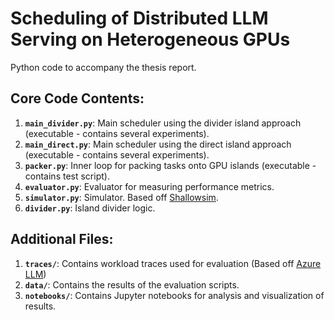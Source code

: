 # Scheduling of Distributed LLM Serving on Heterogeneous GPUs

Python code to accompany the thesis report.

## Core Code Contents:

1. **`main_divider.py`**: Main scheduler using the divider island approach (executable - contains several experiments).
2. **`main_direct.py`**: Main scheduler using the direct island approach (executable - contains several experiments).
3. **`packer.py`**: Inner loop for packing tasks onto GPU islands (executable - contains test script).
4. **`evaluator.py`**: Evaluator for measuring performance metrics.
5. **`simulator.py`**: Simulator. Based off [Shallowsim](https://github.com/icezack12/shallowsim).
6. **`divider.py`**: Island divider logic.

## Additional Files:

1. **`traces/`**: Contains workload traces used for evaluation (Based off [Azure LLM](https://github.com/Azure/AzurePublicDataset))
2. **`data/`**: Contains the results of the evaluation scripts.
3. **`notebooks/`**: Contains Jupyter notebooks for analysis and visualization of results.